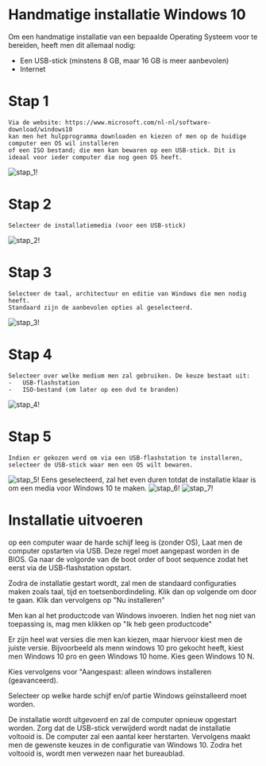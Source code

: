 # Handmatige installatie Windows 10

Om een handmatige installatie van een bepaalde Operating Systeem voor te bereiden, heeft men dit allemaal nodig:

-   Een USB-stick (minstens 8 GB, maar 16 GB is meer aanbevolen)
-   Internet

# Stap 1
    Via de website: https://www.microsoft.com/nl-nl/software-download/windows10
    kan men het hulpprogramma downloaden en kiezen of men op de huidige computer een OS wil installeren
    of een ISO bestand; die men kan bewaren op een USB-stick. Dit is ideaal voor ieder computer die nog geen OS heeft.
![stap_1!](stap_1_hulpprogramma_voorbereiden.png)
# Stap 2
    Selecteer de installatiemedia (voor een USB-stick)
![stap_2!](stap_2_installatiemedia_selecteren.png)
# Stap 3
    Selecteer de taal, architectuur en editie van Windows die men nodig heeft.
    Standaard zijn de aanbevolen opties al geselecteerd.
![stap_3!](stap_3_taal_architectuur_en_versie_selecteren.png)
# Stap 4
    Selecteer over welke medium men zal gebruiken. De keuze bestaat uit:
    -   USB-flashstation
    -   ISO-bestand (om later op een dvd te branden)
![stap_4!](stap_4_selecteer_welk_medium.png)
# Stap 5
    Indien er gekozen werd om via een USB-flashstation te installeren, selecteer de USB-stick waar men een OS wilt bewaren.
![stap_5!](stap_5_selecteer_de_USB.png)
    Eens geselecteerd, zal het even duren totdat de installatie klaar is om een media voor Windows 10 te maken.
![stap_6!](stap_6_installatie_maken.png)
![stap_7!](stap_7_installatie_klaar_voltooien.png)

# Installatie uitvoeren

op een computer waar de harde schijf leeg is (zonder OS), Laat men de computer opstarten via USB. Deze regel moet aangepast worden in de BIOS.
Ga naar de volgorde van de boot order of boot sequence zodat het eerst via de USB-flashstation opstart.

Zodra de installatie gestart wordt, zal men de standaard configuraties maken zoals taal, tijd en toetsenbordindeling. Klik dan op volgende om door te gaan.
Klik dan vervolgens op "Nu installeren"

Men kan al het productcode van Windows invoeren. Indien het nog niet van toepassing is, mag men klikken op "Ik heb geen productcode"

Er zijn heel wat versies die men kan kiezen, maar hiervoor kiest men de juiste versie. Bijvoorbeeld als menn windows 10 pro gekocht heeft, kiest men
Windows 10 pro en geen Windows 10 home. Kies geen Windows 10 N.

Kies vervolgens voor "Aangespast: alleen windows installeren (geavanceerd).

Selecteer op welke harde schijf en/of partie Windows geïnstalleerd moet worden.

De installatie wordt uitgevoerd en zal de computer opnieuw opgestart worden. Zorg dat de USB-stick verwijderd wordt nadat de installatie voltooid is.
De computer zal een aantal keer herstarten. Vervolgens maakt men de gewenste keuzes in de configuratie van Windows 10. Zodra het voltooid is,
wordt men verwezen naar het bureaublad.